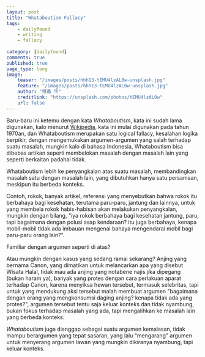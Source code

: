 ```yaml
---
layout: post
title: "Whataboutism Fallacy"
tags: 
    - dailyfound
    - writing
    - fallacy
        
category: [dailyfound]
comments: true
published: true
page_type: long
image:
    teaser: "/images/posts/hhh13-tEMU4lzAL0w-unsplash.jpg"
    feature: "/images/posts/hhh13-tEMU4lzAL0w-unsplash.jpg"
    author: "傅甬 华"
    creditlink: "https://unsplash.com/photos/tEMU4lzAL0w"
    url: false
---
```


Baru-baru ini ketemu dengan kata *Whataboutism*, kata ini sudah lama digunakan, kalo menurut [Wikipedia](https://en.wikipedia.org/wiki/Whataboutism), kata ini mulai digunakan pada tahun 1970an, dan Whataboutism merupakan satu logical fallacy, kesalahan logika berpikir, dengan mengemukakan argumen-argumen yang salah terhadap suatu masalah, mungkin kalo di bahasa Indonesia, Whataboutism bisa dibebas artikan seperti membelokan masalah dengan masalah lain yang seperti berkaitan padahal tidak.

Whataboutism lebih ke penyangkalan atas suatu masalah, membandingkan masalah satu dengan masalah lain, yang dibutuhkan hanya satu persamaan, meskipun itu berbeda konteks.

Contoh, rokok, banyak artikel, referensi yang menyebutkan bahwa rokok itu berbahaya bagi kesehatan, terutama paru-paru, jantung dan lainnya, untuk yang membela rokok habis-habisan akan melakukan penyangkalan, mungkin dengan bilang, "iya rokok berbahaya bagi kesehatan jantung, paru, tapi bagaimana dengan polusi asap kendaraan? itu juga berbahaya, kenapa mobil-mobil tidak ada imbauan mengenai bahaya mengendarai mobil bagi paru-paru orang lain?".

Familiar dengan argumen seperti di atas?

Atau mungkin dengan kasus yang sedang ramai sekarang? Anjing yang bernama Canon, yang dimatikan untuk melancarkan apa yang disebut Wisata Halal, tidak mau ada anjing yang notabene najis jika dipegang (bukan haram ya), banyak yang protes dengan cara perlakuan aparat terhadap Canon, karena menyiksa hewan tersebut, termasuk selebritas, tapi untuk yang mendukung aksi tersebut malah membuat argumen "bagaimana dengan orang yang mengkonsumsi daging anjing? kenapa tidak ada yang protes?", argumen tersebut tentu saja keluar konteks dan tidak nyambung, bukan fokus terhadap masalah yang ada, tapi mengalihkan ke masalah lain yang berbeda konteks.

*Whataboutism* juga dianggap sebagai suatu argumen kemalasan, tidak mampu berargumen yang tepat sasaran, yang lalu "mengarang" argumen untuk menyerang argumen lawan yang mungkin dikiranya nyambung, tapi keluar konteks.